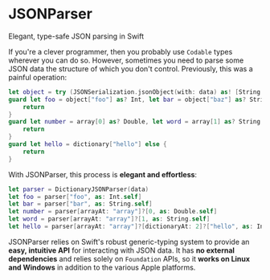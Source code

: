 # JSONParser
Elegant, type-safe JSON parsing in Swift

If you're a clever programmer, then you probably use `Codable` types wherever you can do so. However, sometimes you need to parse some JSON data the structure of which you don't control. Previously, this was a painful operation:

```swift
let object = try (JSONSerialization.jsonObject(with: data) as! [String: Any])
guard let foo = object["foo"] as? Int, let bar = object["baz"] as? String, let array = object["array"] as? [Any] else {
	return
}
guard let number = array[0] as? Double, let word = array[1] as? String, let dictionary = array[3] as? [String: Int] else {
	return
}
guard let hello = dictionary["hello"] else {
	return
}
```

With JSONParser, this process is **elegant and effortless**:

```swift
let parser = DictionaryJSONParser(data)
let foo = parser["foo", as: Int.self]
let bar = parser["bar", as: String.self]
let number = parser[arrayAt: "array"]?[0, as: Double.self]
let word = parser[arrayAt: "array"]?[1, as: String.self]
let hello = parser[arrayAt: "array"]?[dictionaryAt: 2]?["hello", as: Int.self]
```

JSONParser relies on Swift's robust generic-typing system to provide an **easy, intuitive API** for interacting with JSON data. It has **no external dependencies** and relies solely on `Foundation` APIs, so it **works on Linux and Windows** in addition to the various Apple platforms.
